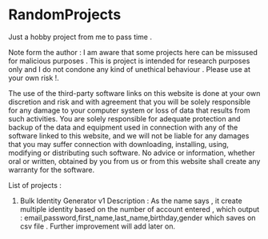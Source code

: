 # RandomProjects
Just a hobby project from me to pass time .

Note form the author : I am aware that some projects here can be missused for malicious purposes . This is project is intended for research purposes only and I do not condone any kind of unethical behaviour . Please use at your own risk !.

The use of the third-party software links on this website is done at your own discretion and risk and with agreement that you will be solely responsible for any damage to your computer system or loss of data that results from such activities. You are solely responsible for adequate protection and backup of the data and equipment used in connection with any of the software linked to this website, and we will not be liable for any damages that you may suffer connection with downloading, installing, using, modifying or distributing such software. No advice or information, whether oral or written, obtained by you from us or from this website shall create any warranty for the software.

List of projects :

1. Bulk Identity Generator v1
Description : As the name says , it create multiple identity based on the number of account entered , which output : email,password,first_name,last_name,birthday,gender which saves on csv file . Further improvement will add later on.
